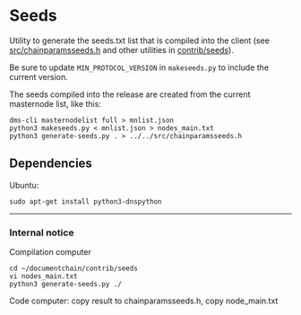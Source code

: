 # Seeds

Utility to generate the seeds.txt list that is compiled into the client
(see [src/chainparamsseeds.h](/src/chainparamsseeds.h) and other utilities in [contrib/seeds](/contrib/seeds)).

Be sure to update `MIN_PROTOCOL_VERSION` in `makeseeds.py` to include the current version.

The seeds compiled into the release are created from the current masternode list, like this:

    dms-cli masternodelist full > mnlist.json
    python3 makeseeds.py < mnlist.json > nodes_main.txt
    python3 generate-seeds.py . > ../../src/chainparamsseeds.h

## Dependencies

Ubuntu:

    sudo apt-get install python3-dnspython

---
	
### Internal notice

Compilation computer

	cd ~/documentchain/contrib/seeds
	vi nodes_main.txt
	python3 generate-seeds.py ./

Code computer: copy result to chainparamsseeds.h, copy node_main.txt
